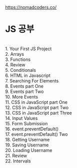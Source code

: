 https://nomadcoders.co/ <br>

<h1>JS 공부</h1><br>
1. Your First JS Project<br>
2. Arrays<br>
3. Functions<br>
4. Review<br>
5. Conditionals<br>
6. HTML in Javascript<br>
7. Searching For Elements<br>
8. Events part One<br>
9. Events part Two<br>
10. More Events<br>
11. CSS in JavaScript part One<br>
12. CSS in JavaScript part Two<br>
13. CSS in JavaScript part Three<br>
14. Input Values<br>
15. Form Submission<br>
16. event.preventDefault()<br>
17. event.preventDefault() Two<br>
18. Getting Username<br>
19. Saving Username<br>
20. Loading Username<br>
21. Review<br>
22. Intervals<br>
